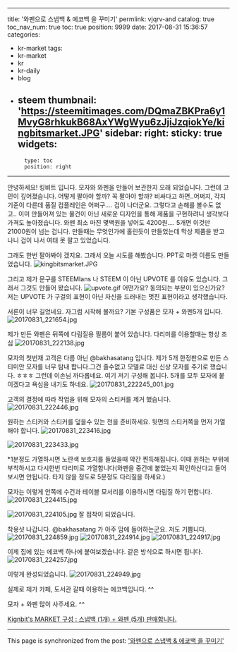 
---
title: '와펜으로 스냅백 & 에코백 을 꾸미기'
permlink: vjqrv-and
catalog: true
toc_nav_num: true
toc: true
position: 9999
date: 2017-08-31 15:36:57
categories:
- kr-market
tags:
- kr-market
- kr
- kr-daily
- blog
- steem
thumbnail: 'https://steemitimages.com/DQmaZBKPra6y1MvyG8rhkukB68AxYWgWyu6zJjiJzqiokYe/kingbitsmarket.JPG'
sidebar:
    right:
        sticky: true
widgets:
    -
        type: toc
        position: right
---


안녕하세요!  킹비트 입니다.  모자와 와펜을 만들어 보관한지 오래 되었습니다. 그런데 고민이 깊어졌습니다. 
어떻게 팔아야 할까?  꼭 팔아야 할까? 비싸다고 하면..어쩌지, 각지 기준이 다른데 품질 컴플레인은 어쩌구....
겁이 나더군요. 그렇다고 손해를 볼수도 없고.. 이미 만들어져 있는 물건이 아닌 새로운 디자인을 통해 제품을 구현하려니 생각보다 가격도 높아졌습니다. 
와펜 최소 마진 몇백원을 넣어도 4200원.... 5개면 이것만 21000원이 넘는 겁니다. 만들때는 무엇인가에 홀린듯이 만들었는데 막상 제품을 받고 나니 겁이 나서 여태 못 팔고 있었습니다. 

그래도 한번 팔야봐야 겠지요. 그래서 오늘 시도를 해봤습니다. PPT로 마켓 이름도 만들었습니다. 
![kingbitsmarket.JPG](https://steemitimages.com/DQmaZBKPra6y1MvyG8rhkukB68AxYWgWyu6zJjiJzqiokYe/kingbitsmarket.JPG)

그리고 제가 문구를 STEEMIans 나 STEEM 이 아닌 UPVOTE 를 이유도 있습니다. 그래서 그것도 만들어 봤습니다. 
![upvote.gif](https://steemitimages.com/DQmToFa9pV7XjsdGBeyRJLhvaUvyyAZSMwDqGtMZbhW4q9L/upvote.gif)
어떤가요? 동의되는 부분이 있으신가요? 저는 UPVOTE 가 구걸의 표현이 아닌 자신을 드러내는 멋진 표현이라고 생각했습니다. 

서론이 너무 길었네요. 자그럼  시작해 볼까요?
기본 구성품은 모자 + 와펜5개 입니다. 
![20170831_221654.jpg](https://steemitimages.com/DQmX9qMiK3ntP6eKLrdR9dwZf4DVrWF5ULMngnSyoXJuGfN/20170831_221654.jpg)

제가 만든 와펜은 뒤쪽에 다림질용 필름이 붙어 있습니다.  다리미를 이용할때는 항상 조심
![20170831_222138.jpg](https://steemitimages.com/DQmZyzq4AV3xy8K7yYD2aFARMMZC8xDUvVRJQRjXd8RQaHi/20170831_222138.jpg)

모자의 첫번재 고객은 다름 아닌 @bakhasatang 입니다. 제가 5개 한정판으로 만든 스티미안 모자를 너무 탐내 합니다.그건 줄수없고 모델료 대신 신상 모자를 주기로 했습니다. ㅎㅎㅎ 그런데 이손님 까다롭네요. 여기 저기 구성해 봅니다. 5개를 모두 모자에 붙이겠다고 욕심을 내기도 하네요. 
![20170831_222245_001.jpg](https://steemitimages.com/DQmcC53C1ZqkcMZWmRfiYabZBVx9REcr14iznHahbd9rF8r/20170831_222245_001.jpg)

고객의 결정에 따라 작업을 위해 모자의 스티커를 제거 했습니다. 
![20170831_222446.jpg](https://steemitimages.com/DQmarC7jf8P3d5VcnyS7saHGgJQ9JK1zaMCZc61T8dkfH5z/20170831_222446.jpg)

원하는 스티커와 스티커를 덮을수 있는 천을 준비하세요. 뒷면의 스티커쪽을 먼저 가열해야 합니다. 
![20170831_223416.jpg](https://steemitimages.com/DQmUAqCxD2GPPBJKGw9CnvZuaioxV9VCocCc2SaHvpRXYmW/20170831_223416.jpg)

![20170831_223433.jpg](https://steemitimages.com/DQmXQ7FUgcDhdLLiRBPSHUwGJyUvhzE47aLDt2qz1Y6VdZk/20170831_223433.jpg)

*1분정도 가열하시면 노란색 보호지를 들었을때 약간 찐득해집니다.  이때 원하는 부위에 부착하시고 다시한번 다리미로 가열합니다(와펜을 중간에 붙었는지 확인하신다고 들어보시면 안됩니다. 타지 않을 정도로 5분정도 다리질을 하세요.)

모자는 이렇게 안쪽에 수건과 테이블 모서리를 이용하시면 다림질 하기 편합니다. 
![20170831_224415.jpg](https://steemitimages.com/DQme3oMZmwpkeZ7eKfaniGRVCzBsvUTrHRkhgg1xy3Ck3Vg/20170831_224415.jpg)

![20170831_224105.jpg](https://steemitimages.com/DQmWc8nLR2gUuxt7YuoAxjXEQWbsTjQRBNza9hctmt9sqFS/20170831_224105.jpg)
잘 접착이 되었습니다. 

착용샷 나갑니다.  @bakhasatang 가 아주 맘에 들어하는군요.  저도 기쁨니다. 
![20170831_224859.jpg](https://steemitimages.com/DQmQbg3nngfyoU71CCGJZc6BC4BQmciwbZV8CjaXXcoyFUA/20170831_224859.jpg)
![20170831_224914.jpg](https://steemitimages.com/DQmTxZUXNWXrba5JqyRcSHdvEv6MGeDTAZfm5mZ89SYZRth/20170831_224914.jpg)
![20170831_224917.jpg](https://steemitimages.com/DQmTCBoj8PGVPYWP3pBwxvQXWPPoMXHj6GWYs6Z6ZinhSEo/20170831_224917.jpg)


이제 집에 있는 에코백 하나에 붙여보겠습니다. 같은 방식으로 하시면 됩니다. 
![20170831_224257.jpg](https://steemitimages.com/DQmeor4L4dFzajqXH6Mupz9GkZxZmtfV4MoAWusQkrd9ukW/20170831_224257.jpg)

이렇게 완성되었습니다. 
![20170831_224949.jpg](https://steemitimages.com/DQmNyPNQZM3HuLHsUWf9ZoKzRnB871ahkHZBy3nkUQT9bmy/20170831_224949.jpg)

실제로 제가 카페, 도서관 갈때 이용하는 에코백입니다. ^^ 

모자 + 와펜 많이 사주세요. ^^


[Kignbit's MARKET 구성 : 스냅백 (1개) + 와펜 (5개) 판매합니다.](https://steemit.com/kr-market/@kingbit/kignbit-s-market-1-5)

- - -

This page is synchronized from the post: ['와펜으로 스냅백 & 에코백 을 꾸미기'](https://steemit.com/@kingbit/vjqrv-and)

